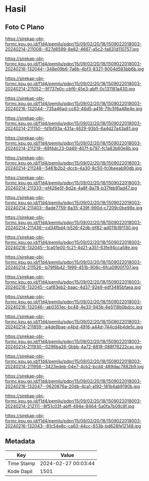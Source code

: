 # Hasil

## Foto C Plano

https://sirekap-obj-formc.kpu.go.id/f1d4/pemilu/pdpr/15/09/02/20/18/1509022018003-20240214-211008--627d6599-8e82-4667-a5c2-fa631d110757.jpg

https://sirekap-obj-formc.kpu.go.id/f1d4/pemilu/pdpr/15/09/02/20/18/1509022018003-20240216-132044--348e09b6-7a6b-4bf3-8321-9004d583bb6b.jpg

https://sirekap-obj-formc.kpu.go.id/f1d4/pemilu/pdpr/15/09/02/20/18/1509022018003-20240214-211052--9f737e0c-cbf6-45e3-abff-0c131181a430.jpg

https://sirekap-obj-formc.kpu.go.id/f1d4/pemilu/pdpr/15/09/02/20/18/1509022018003-20240216-132044--735a46ad-cc63-46d5-a416-79c5f6a48e4e.jpg

https://sirekap-obj-formc.kpu.go.id/f1d4/pemilu/pdpr/15/09/02/20/18/1509022018003-20240214-211150--fd1bf93a-431a-4629-93b5-6a4d27a43a81.jpg

https://sirekap-obj-formc.kpu.go.id/f1d4/pemilu/pdpr/15/09/02/20/18/1509022018003-20240214-211219--68f4dc23-0d49-407f-b797-fc1a83b60e8b.jpg

https://sirekap-obj-formc.kpu.go.id/f1d4/pemilu/pdpr/15/09/02/20/18/1509022018003-20240214-211248--5461b2b2-dccb-4a30-8c50-fc0beeab90db.jpg

https://sirekap-obj-formc.kpu.go.id/f1d4/pemilu/pdpr/15/09/02/20/18/1509022018003-20240214-211333--ef426e5f-8d2e-4a8f-8a78-b37feb91ad47.jpg

https://sirekap-obj-formc.kpu.go.id/f1d4/pemilu/pdpr/15/09/02/20/18/1509022018003-20240214-211403--8ade7759-8a35-439f-990d-c7209c0be98e.jpg

https://sirekap-obj-formc.kpu.go.id/f1d4/pemilu/pdpr/15/09/02/20/18/1509022018003-20240214-211436--cd34fbd4-b526-42db-bf82-ad011b191130.jpg

https://sirekap-obj-formc.kpu.go.id/f1d4/pemilu/pdpr/15/09/02/20/18/1509022018003-20240216-132045--1ca01e00-fc21-4d21-a351-63fe94cca58e.jpg

https://sirekap-obj-formc.kpu.go.id/f1d4/pemilu/pdpr/15/09/02/20/18/1509022018003-20240214-211526--b79f6b42-1999-451b-906c-6fca0900f707.jpg

https://sirekap-obj-formc.kpu.go.id/f1d4/pemilu/pdpr/15/09/02/20/18/1509022018003-20240216-132045--caf83eb2-baac-4d37-92e9-edf3485bfaea.jpg

https://sirekap-obj-formc.kpu.go.id/f1d4/pemilu/pdpr/15/09/02/20/18/1509022018003-20240216-132046--ab0351ec-bc48-4e33-945b-6e5118b0bdcc.jpg

https://sirekap-obj-formc.kpu.go.id/f1d4/pemilu/pdpr/15/09/02/20/18/1509022018003-20240214-211859--a4de6bae-e4bd-4916-a44d-744cd4b4de5c.jpg

https://sirekap-obj-formc.kpu.go.id/f1d4/pemilu/pdpr/15/09/02/20/18/1509022018003-20240214-211930--0296ba26-0bbb-4a72-8818-088f76222cac.jpg

https://sirekap-obj-formc.kpu.go.id/f1d4/pemilu/pdpr/15/09/02/20/18/1509022018003-20240214-211956--3423edeb-04e7-4cb2-bcd4-489dac7882b9.jpg

https://sirekap-obj-formc.kpu.go.id/f1d4/pemilu/pdpr/15/09/02/20/18/1509022018003-20240216-132047--0620876a-20db-4ca1-a192-181b4ab9190b.jpg

https://sirekap-obj-formc.kpu.go.id/f1d4/pemilu/pdpr/15/09/02/20/18/1509022018003-20240214-212111--8f51c03f-abff-494e-8464-5a0fa7b09c8f.jpg

https://sirekap-obj-formc.kpu.go.id/f1d4/pemilu/pdpr/15/09/02/20/18/1509022018003-20240216-132043--81c54e8c-ca63-44cc-933b-bd628fe12148.jpg


## Metadata

| Key        | Value               |
| ---------- | ------------------- |
| Time Stamp | 2024-02-27 00:03:44 |
| Kode Dapil | 1501                |



